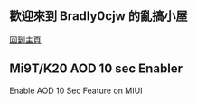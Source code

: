 ## 歡迎來到 Bradly0cjw 的亂搞小屋

[回到主頁](https://bradly0cjw.github.io)

## Mi9T/K20 AOD 10 sec Enabler

Enable AOD 10 Sec Feature on MIUI
